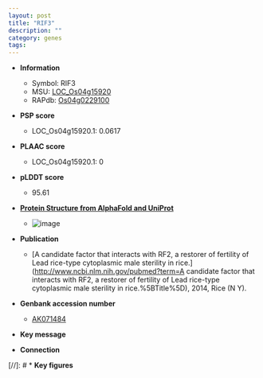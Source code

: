 ```yaml
---
layout: post
title: "RIF3"
description: ""
category: genes
tags: 
---
```


* **Information**  
    + Symbol: RIF3  
    + MSU: [LOC_Os04g15920](http://rice.plantbiology.msu.edu/cgi-bin/ORF_infopage.cgi?orf=LOC_Os04g15920)  
    + RAPdb: [Os04g0229100](http://rapdb.dna.affrc.go.jp/viewer/gbrowse_details/irgsp1?name=Os04g0229100)  

* **PSP score**  
    + LOC_Os04g15920.1: 0.0617 

* **PLAAC score**  
    + LOC_Os04g15920.1: 0 

* **pLDDT score**
    + 95.61

* **[Protein Structure from AlphaFold and UniProt](https://www.uniprot.org/uniprotkb/Q7XWU3/entry#structure)**
    + ![image](https://ricepsp.github.io/images/Q7/AF-Q7XWU3-F1.png)

* **Publication**  
    + [A candidate factor that interacts with RF2, a restorer of fertility of Lead rice-type cytoplasmic male sterility in rice.](http://www.ncbi.nlm.nih.gov/pubmed?term=A candidate factor that interacts with RF2, a restorer of fertility of Lead rice-type cytoplasmic male sterility in rice.%5BTitle%5D), 2014, Rice (N Y).

* **Genbank accession number**  
    + [AK071484](http://www.ncbi.nlm.nih.gov/nuccore/AK071484)

* **Key message**  

* **Connection**  

[//]: # * **Key figures**  


